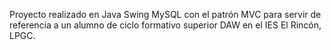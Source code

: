 Proyecto realizado en Java Swing MySQL con el patrón MVC para servir de referencia a un alumno de ciclo formativo superior  DAW en el IES El Rincón, LPGC.
